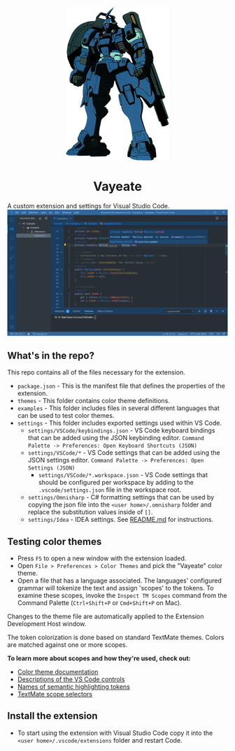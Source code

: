 <div align="center">

![Vayeate](/images/Vayeate.png)

# Vayeate
</div>

A custom extension and settings for Visual Studio Code.
![Vayeate](/images/Screenshot.png)

## What's in the repo?

This repo contains all of the files necessary for the extension.
* `package.json` - This is the manifest file that defines the properties of the
  extension.
* `themes` - This folder contains color theme definitions.
* `examples` - This folder includes files in several different languages that 
  can be used to test color themes.
* `settings` - This folder includes exported settings used within VS Code.
  * `settings/VSCode/keybindings.json` - VS Code keyboard bindings that can be
    added using the JSON keybinding editor. 
    `Command Palette -> Preferences: Open Keyboard Shortcuts (JSON)`
  * `settings/VSCode/*` - VS Code settings that can be added using the JSON
    settings editor. `Command Palette -> Preferences: Open Settings (JSON)`
    * `settings/VSCode/*.workspace.json` - VS Code settings that should be 
    configured per workspace by adding to the `.vscode/settings.json` file in
    the workspace root.
  * `settings/Omnisharp` - C# formatting settings that can be used by copying
    the json file into the `<user home>/.omnisharp` folder and replace the
    substitution values inside of `[]`.
  * `settings/Idea` - IDEA settings. See [README.md](./settings/Idea/README.md) for instructions.

## Testing color themes

* Press `F5` to open a new window with the extension loaded.
* Open `File > Preferences > Color Themes` and pick the "Vayeate" color theme.
* Open a file that has a language associated. The languages' configured grammar 
  will tokenize the text and assign 'scopes' to the tokens. To examine these 
  scopes, invoke the `Inspect TM Scopes` command from the Command Palette 
  (`Ctrl+Shift+P` or `Cmd+Shift+P` on Mac).

Changes to the theme file are automatically applied to the Extension 
Development Host window.

The token colorization is done based on standard TextMate themes. Colors are
matched against one or more scopes.

**To learn more about scopes and how they're used, check out:**
* [Color theme documentation](https://code.visualstudio.com/api/extension-guides/color-theme)
* [Descriptions of the VS Code controls](https://vscode.readthedocs.io/en/latest/getstarted/theme-color-reference/)
* [Names of semantic highlighting tokens](https://code.visualstudio.com/api/language-extensions/semantic-highlight-guide#semantic-token-scope-map)
* [TextMate scope selectors](https://macromates.com/manual/en/scope_selectors)

## Install the extension

* To start using the extension with Visual Studio Code copy it into the
  `<user home>/.vscode/extensions` folder and restart Code.
